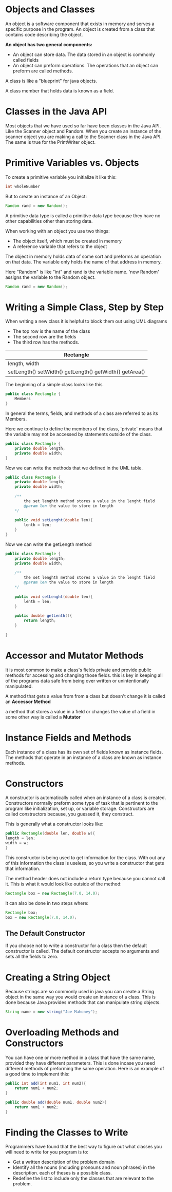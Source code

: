 
# Objects and Classes

An object is a software component that exists in memory and serves a specific purpose in the program. An object is created from a class that contains code describing the object. 

**An object has two general components:**
- An object can store data. The data stored in an object is commonly called fields
- An object can preform operations. The operations that an object can preform are called methods.

A class is like a "blueprint" for java objects.

A class member that holds data is known as a field.

# Classes in the Java API

Most objects that we have used so far have been classes in the Java API. Like the Scanner object and Random. When you create an instance of the scanner object you are making a call to the Scanner class in the Java API. The same is true for the PrintWriter object.

# Primitive Variables vs. Objects

To create a primitive variable you initialize it like this:
```java
int wholeNumber
```

But to create an instance of an Object:
```java
Random rand = new Random();
```

A primitive data type is called a primitive data type because they have no other capabilities other than storing data. 

When working with an object you use two things:
- The object itself, which must be created in memory
- A reference variable that refers to the object

The object in memory holds data of some sort and preforms an operation on that data. The variable only holds the name of that address in memory. 

Here "Random" is like "int" and rand is the variable name.
'new Random' assigns the variable to the Random object.

```java
Random rand = new Random();
```

# Writing a Simple Class, Step by Step

When writing a new class it is helpful to block them out using UML diagrams
- The top row is the name of the class 
- The second row are the fields 
- The third row has the methods. 

| Rectangle |
| ---- |
| length, width |
| setLength() setWidth() getLength() getWidth() getArea() |
The beginning of a simple class looks like this

```java
public class Rectangle {
	Members
}
```

In general the terms, fields, and methods of a class are referred to as its Members.

Here we continue to define the members of the class, 'private' means that the variable may not be accessed by statements outside of the class.

```java
public class Rectangle {
	private double length;
	private double width;
}
```

Now we can write the methods that we defined in the UML table.

```java
public class Rectangle {
	private double length;
	private double width;
	
	/**
		the set lenghth method stores a value in the lenght field
		@param len the value to store in length
	*/
	
	public void setLenght(double len){
		lenth = len;
	}
}
```

Now we can write the getLength method

```java
public class Rectangle {
	private double length;
	private double width;
	
	/**
		the set lenghth method stores a value in the lenght field
		@param len the value to store in length
	*/
	
	public void setLenght(double len){
		lenth = len;
	}
	
	public double getLenth(){
		return length;
	}
	
}
```

# Accessor and Mutator Methods

It is most common to make a class's fields private and provide public methods for accessing and changing those fields. this is key in keeping all of the programs data safe from being over written or unintentionally manipulated. 

A method that gets a value from from a class but doesn't change it is called an **Accessor Method**

a method that stores a value in a field or changes the value of a field in some other way is called a **Mutator**

# Instance Fields and Methods

Each instance of a class has its own set of fields known as instance fields. The methods that operate in an instance of a class are known as instance methods.

# Constructors

A constructor is automatically called when an instance of a class is created. Constructors normally preform some type of task that is pertinent to the program like initialization, set up, or variable storage. Constructors are called constructors because, you guessed it, they construct.

This is generally what a constructor looks like: 

```java
public Rectangle(double len, double w){
length = len;
width = w; 
}
```

This constructor is being used to get information for the class. With out any of this information the class is useless, so you write a constructor that gets that information. 

The method header does not include a return type because you cannot call it. This is what it would look like outside of the method: 

```java
Rectangle box = new Rectangle(7.0, 14.0);
```

It can also be done in two steps where:

```java
Rectangle box;
box = new Rectangle(7.0, 14.0);
```

## The Default Constructor

If you choose not to write a constructor for a class then the default constructor is called. The default constructor accepts no arguments and sets all the fields to zero. 

# Creating a String Object

Because strings are so commonly used in java you can create a String object in the same way you would create an instance of a class. This is done because Java provides methods that can manipulate string objects.

```java
String name = new string("Joe Mahoney");
```


# Overloading Methods and Constructors

You can have one or more method in a class that have the same name, provided they have different parameters. This is done incase you need different methods of preforming the same operation. Here is an example of a good time to implement this:

```java
public int add(int num1, int num2){
	return num1 + num2;
}

public double add(double num1, double num2){
	return num1 + num2;
}
```
# Finding the Classes to Write

Programmers have found that the best way to figure out what classes you will need to write for you program is to:

- Get a written description of the problem domain
- Identify all the nouns (including pronouns and noun phrases) in the description. each of theses is a possible class.
- Redefine the list to include only the classes that are relevant to the problem. 